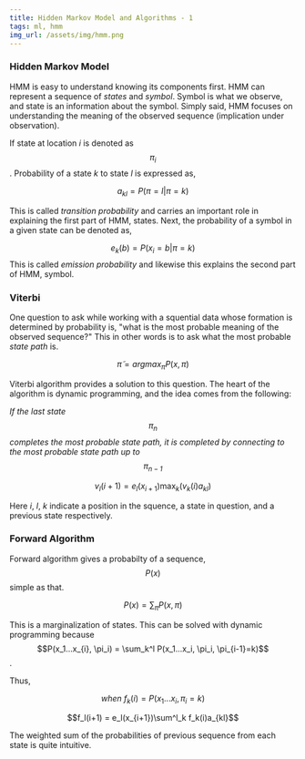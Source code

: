 ```yaml
---
title: Hidden Markov Model and Algorithms - 1
tags: ml, hmm
img_url: /assets/img/hmm.png
---
```


### Hidden Markov Model
HMM is easy to understand knowing its components first.
HMM can represent a sequence of _states_ and _symbol_.
Symbol is what we observe, 
and state is an information about the symbol.
Simply said, HMM focuses on understanding the meaning of the observed sequence (implication under observation).

If state at location _i_ is denoted as $$\pi_i$$.
Probability of a state _k_ to state _l_ is expressed as,

$$a_{kl} = P(\pi=l|\pi=k)$$

This is called _transition probability_ and carries an important role in explaining the first part of HMM, states.
Next, the probability of a symbol in a given state can be denoted as,

$$e_k(b) = P(x_i=b|\pi=k)$$
This is called _emission probability_ and likewise this explains the second part of HMM, symbol.

### Viterbi
One question to ask while working with a squential data whose formation is determined by probability is, 
"what is the most probable meaning of the observed sequence?"
This in other words is to ask what the most probable _state path_ is.

$$\tilde{\pi} = argmax_\pi P(x, \pi)$$

Viterbi algorithm provides a solution to this question. The heart of the algorithm is dynamic programming, and the idea comes from the following:

_If the last state $$\pi_n$$ completes the most probable state path, it is completed by connecting to the most probable state path up to $$\pi_{n-1}$$_

$$v_l(i+1) = e_l(x_{i+1})\max_k(v_k(i)a_{kl})$$

Here _i_, _l_, _k_ indicate a position in the squence, a state in question, and a previous state respectively.

### Forward Algorithm

Forward algorithm gives a probabilty of a sequence, $$P(x)$$ 
simple as that.

$$P(x)=\sum_\pi P(x, \pi)$$

This is a marginalization of states. This can be solved with dynamic programming because $$P(x_1...x_{i}, \pi_i) = \sum_k^l P(x_1...x_i, \pi_i, \pi_{i-1}=k)$$. 

Thus,

$$when \ f_k(i) = P(x_1...x_i, \pi_i=k)$$

$$f_l(i+1) = e_l(x_{i+1})\sum^l_k f_k(i)a_{kl}$$

The weighted sum of the probabilities of previous sequence from each state is quite intuitive. 

[comment]: <> (### Backward Algorithm)

[comment]: <> (This algorithm is very similar to the forward algorithm. Dyanmic programming is used again but starts from the end. The goal is to )